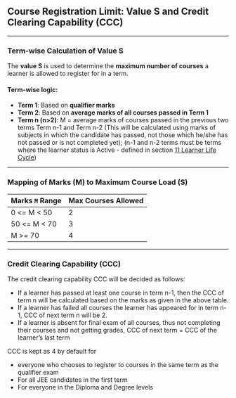 ## Course Registration Limit: Value S and Credit Clearing Capability (CCC)

---

### **Term-wise Calculation of Value S**

The **value S** is used to determine the **maximum number of courses** a learner is allowed to register for in a term.

#### Term-wise logic:

- **Term 1**: Based on **qualifier marks**
- **Term 2**: Based on **average marks of all courses passed in Term 1**
- **Term n (n>2)**: M = average marks of courses passed in the previous two terms Term n-1 and Term n-2  (This will be calculated using marks of subjects in which the candidate has passed, not those which he/she has not passed or is not completed yet); (n-1 and n-2 terms must be terms where the learner status is Active - defined in section [11 Learner Life Cycle](https://docs.google.com/document/u/1/d/e/2PACX-1vRxGnnDCVAO3KX2CGtMIcJQuDrAasVk2JHbDxkjsGrTP5ShhZK8N6ZSPX89lexKx86QPAUswSzGLsOA/pub?urp=gmail_link#h.f1n87ris0g8p))

---

### **Mapping of Marks (M) to Maximum Course Load (S)**

| Marks `M` Range         | Max Courses Allowed |
|-------------------------|---------------------|
| 0 <= M < 50             | 2                   |
| 50 <= M < 70            | 3                   |
| M >= 70                 | 4                   |

---

### **Credit Clearing Capability (CCC)**

The credit clearing capability CCC will be decided as follows:

- If a learner has passed at least one course in term n-1, then the CCC of term n will be calculated based on the marks as given in the above table.
- If a learner has failed all courses the learner has appeared for in term n-1, CCC of next term n will be 2.
- If a learner is absent for final exam of all courses, thus not completing their courses and not getting grades, CCC of next term = CCC of the learner’s last term

CCC is kept as 4 by default for

- everyone who chooses to register to courses in the same term as the qualifier exam
- For all JEE candidates in the first term
- For everyone in the Diploma and Degree levels

